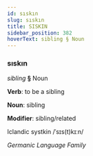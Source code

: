 ```yaml
---
id: sıskın
slug: sıskın
title: SISKIN
sidebar_position: 382
hoverText: sibling § Noun
---
```


### sıskın

*sibling* **§** Noun

**Verb**: to be a sibling

**Noun**: sibling

**Modifier**: sibling/related

Iclandic systkin /ˈsɪs(t)kɪːn/

*Germanic Language Family*